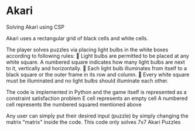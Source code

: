 # Akari
Solving Akari using CSP


Akari uses a rectangular grid of black cells and white cells.

The player solves
puzzles via placing light bulbs in the white boxes according to following rules:
 Light bulbs are permitted to be placed at any white square. A numbered square
indicates how many light bulbs are next to it, vertically and horizontally.
 Each light bulb illuminates from itself to a black square or the outer frame in its
row and column.
 Every white square must be illuminated and no light bulbs should illuminate
each other.

The code is implemented in Python and the game itself is represented as a constraint satisfaction problem
E cell represents an empty cell
A numbered cell represents the numbered squared mentioned above

Any user can simply put their desired input (puzzle) by simply changing the matrix "matrix" inside the code. 
This code only solves 7x7 Akari Puzzles
